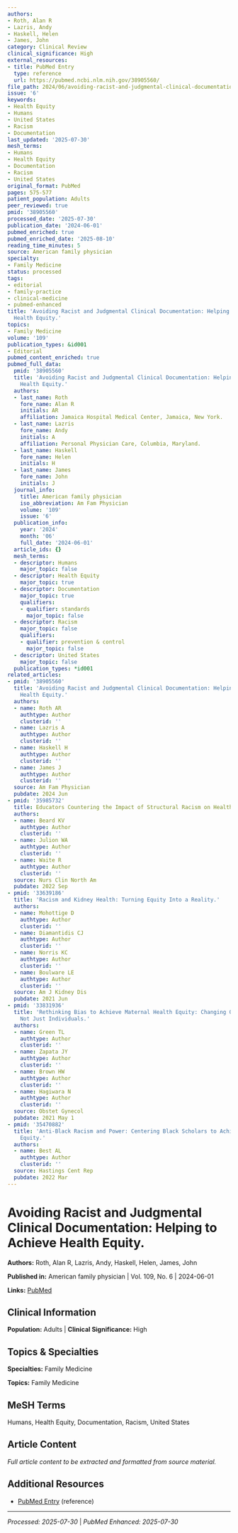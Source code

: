 ```yaml
---
authors:
- Roth, Alan R
- Lazris, Andy
- Haskell, Helen
- James, John
category: Clinical Review
clinical_significance: High
external_resources:
- title: PubMed Entry
  type: reference
  url: https://pubmed.ncbi.nlm.nih.gov/38905560/
file_path: 2024/06/avoiding-racist-and-judgmental-clinical-documentation-helpin.md
issue: '6'
keywords:
- Health Equity
- Humans
- United States
- Racism
- Documentation
last_updated: '2025-07-30'
mesh_terms:
- Humans
- Health Equity
- Documentation
- Racism
- United States
original_format: PubMed
pages: 575-577
patient_population: Adults
peer_reviewed: true
pmid: '38905560'
processed_date: '2025-07-30'
publication_date: '2024-06-01'
pubmed_enriched: true
pubmed_enriched_date: '2025-08-10'
reading_time_minutes: 5
source: American family physician
specialty:
- Family Medicine
status: processed
tags:
- editorial
- family-practice
- clinical-medicine
- pubmed-enhanced
title: 'Avoiding Racist and Judgmental Clinical Documentation: Helping to Achieve
  Health Equity.'
topics:
- Family Medicine
volume: '109'
publication_types: &id001
- Editorial
pubmed_content_enriched: true
pubmed_full_data:
  pmid: '38905560'
  title: 'Avoiding Racist and Judgmental Clinical Documentation: Helping to Achieve
    Health Equity.'
  authors:
  - last_name: Roth
    fore_name: Alan R
    initials: AR
    affiliation: Jamaica Hospital Medical Center, Jamaica, New York.
  - last_name: Lazris
    fore_name: Andy
    initials: A
    affiliation: Personal Physician Care, Columbia, Maryland.
  - last_name: Haskell
    fore_name: Helen
    initials: H
  - last_name: James
    fore_name: John
    initials: J
  journal_info:
    title: American family physician
    iso_abbreviation: Am Fam Physician
    volume: '109'
    issue: '6'
  publication_info:
    year: '2024'
    month: '06'
    full_date: '2024-06-01'
  article_ids: {}
  mesh_terms:
  - descriptor: Humans
    major_topic: false
  - descriptor: Health Equity
    major_topic: true
  - descriptor: Documentation
    major_topic: true
    qualifiers:
    - qualifier: standards
      major_topic: false
  - descriptor: Racism
    major_topic: false
    qualifiers:
    - qualifier: prevention & control
      major_topic: false
  - descriptor: United States
    major_topic: false
  publication_types: *id001
related_articles:
- pmid: '38905560'
  title: 'Avoiding Racist and Judgmental Clinical Documentation: Helping to Achieve
    Health Equity.'
  authors:
  - name: Roth AR
    authtype: Author
    clusterid: ''
  - name: Lazris A
    authtype: Author
    clusterid: ''
  - name: Haskell H
    authtype: Author
    clusterid: ''
  - name: James J
    authtype: Author
    clusterid: ''
  source: Am Fam Physician
  pubdate: 2024 Jun
- pmid: '35985732'
  title: Educators Countering the Impact of Structural Racism on Health Equity.
  authors:
  - name: Beard KV
    authtype: Author
    clusterid: ''
  - name: Julion WA
    authtype: Author
    clusterid: ''
  - name: Waite R
    authtype: Author
    clusterid: ''
  source: Nurs Clin North Am
  pubdate: 2022 Sep
- pmid: '33639186'
  title: 'Racism and Kidney Health: Turning Equity Into a Reality.'
  authors:
  - name: Mohottige D
    authtype: Author
    clusterid: ''
  - name: Diamantidis CJ
    authtype: Author
    clusterid: ''
  - name: Norris KC
    authtype: Author
    clusterid: ''
  - name: Boulware LE
    authtype: Author
    clusterid: ''
  source: Am J Kidney Dis
  pubdate: 2021 Jun
- pmid: '33831936'
  title: 'Rethinking Bias to Achieve Maternal Health Equity: Changing Organizations,
    Not Just Individuals.'
  authors:
  - name: Green TL
    authtype: Author
    clusterid: ''
  - name: Zapata JY
    authtype: Author
    clusterid: ''
  - name: Brown HW
    authtype: Author
    clusterid: ''
  - name: Hagiwara N
    authtype: Author
    clusterid: ''
  source: Obstet Gynecol
  pubdate: 2021 May 1
- pmid: '35470882'
  title: 'Anti-Black Racism and Power: Centering Black Scholars to Achieve Health
    Equity.'
  authors:
  - name: Best AL
    authtype: Author
    clusterid: ''
  source: Hastings Cent Rep
  pubdate: 2022 Mar
---
```


# Avoiding Racist and Judgmental Clinical Documentation: Helping to Achieve Health Equity.

**Authors:** Roth, Alan R, Lazris, Andy, Haskell, Helen, James, John

**Published in:** American family physician | Vol. 109, No. 6 | 2024-06-01

**Links:** [PubMed](https://pubmed.ncbi.nlm.nih.gov/38905560/)

## Clinical Information

**Population:** Adults | **Clinical Significance:** High

## Topics & Specialties

**Specialties:** Family Medicine

**Topics:** Family Medicine

## MeSH Terms

Humans, Health Equity, Documentation, Racism, United States

## Article Content

*Full article content to be extracted and formatted from source material.*

## Additional Resources

- [PubMed Entry](https://pubmed.ncbi.nlm.nih.gov/38905560/) (reference)

---

*Processed: 2025-07-30* | *PubMed Enhanced: 2025-07-30*
